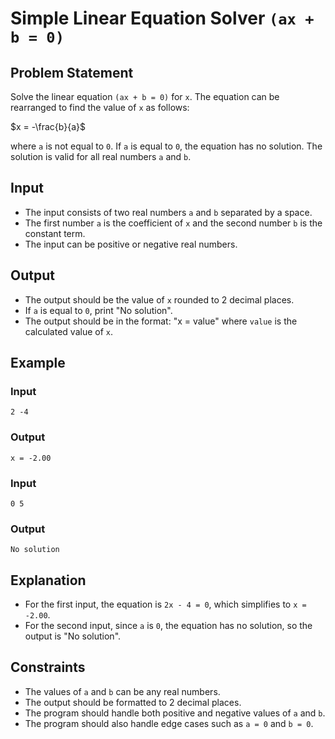 # Simple Linear Equation Solver `(ax + b = 0)`

## Problem Statement

Solve the linear equation `(ax + b = 0)` for `x`. The equation can be rearranged to find the value of `x` as follows:

$x = -\frac{b}{a}$

where `a` is not equal to `0`. If `a` is equal to `0`, the equation has no solution.
The solution is valid for all real numbers `a` and `b`.

## Input

- The input consists of two real numbers `a` and `b` separated by a space.
- The first number `a` is the coefficient of `x` and the second number `b` is the constant term.
- The input can be positive or negative real numbers.

## Output

- The output should be the value of `x` rounded to 2 decimal places.
- If `a` is equal to `0`, print "No solution".
- The output should be in the format: "x = value" where `value` is the calculated value of `x`.

## Example

### Input

```
2 -4
```

### Output

```
x = -2.00
```

### Input

```
0 5
```

### Output

```
No solution
```

## Explanation

- For the first input, the equation is `2x - 4 = 0`, which simplifies to `x = -2.00`.
- For the second input, since `a` is `0`, the equation has no solution, so the output is "No solution".

## Constraints

- The values of `a` and `b` can be any real numbers.
- The output should be formatted to 2 decimal places.
- The program should handle both positive and negative values of `a` and `b`.
- The program should also handle edge cases such as `a = 0` and `b = 0`.
